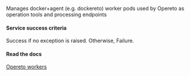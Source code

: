 Manages docker+agent (e.g. dockereto) worker pods used by Opereto as operation tools and processing endpoints

#### Service success criteria
Success if no exception is raised. Otherwise, Failure.

#### Read the docs
[Opereto workers](https://docs.opereto.com/framework/opereto-workers/)

 